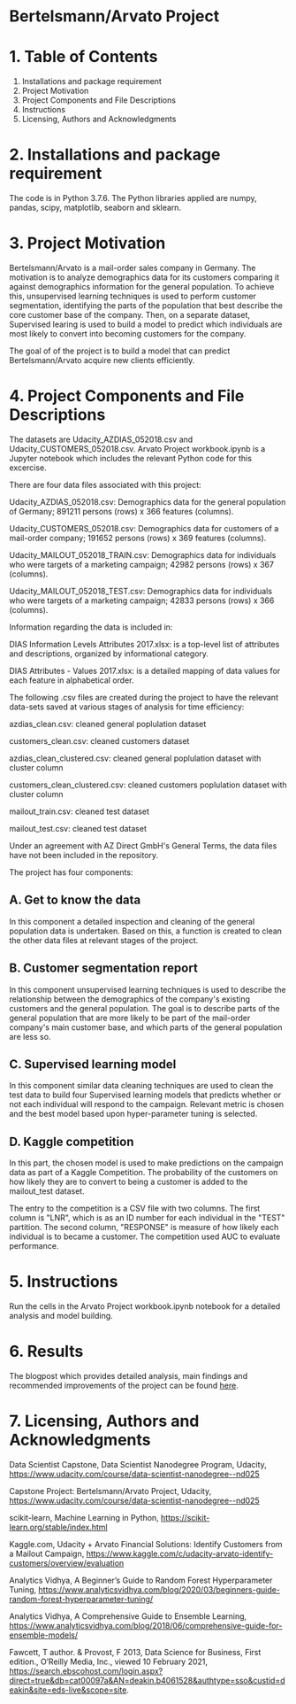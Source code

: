 # Bertelsmann/Arvato Project

# 1. Table of Contents

1. Installations and package requirement
2. Project Motivation
3. Project Components and File Descriptions
4. Instructions
5. Licensing, Authors and Acknowledgments

# 2. Installations and package requirement

The code is in Python 3.7.6. The Python libraries applied are numpy, pandas, scipy, matplotlib, seaborn and sklearn. 

# 3. Project Motivation

Bertelsmann/Arvato is a mail-order sales company in Germany. The motivation is to  analyze demographics data for its customers comparing it against demographics information for the general population. To achieve this, unsupervised learning techniques is used to perform customer segmentation, identifying the parts of the population that best describe the core customer base of the company. Then, on a separate dataset, Supervised learing is used to build a model to predict which individuals are most likely to convert into becoming customers for the company. 

The goal of of the project is to build a model that can predict Bertelsmann/Arvato acquire new clients efficiently.

# 4. Project Components and File Descriptions

The datasets are Udacity_AZDIAS_052018.csv and Udacity_CUSTOMERS_052018.csv. Arvato Project workbook.ipynb is a Jupyter notebook which includes the relevant Python code for this excercise. 

There are four data files associated with this project:

Udacity_AZDIAS_052018.csv: Demographics data for the general population of Germany; 891211 persons (rows) x 366 features (columns).

Udacity_CUSTOMERS_052018.csv: Demographics data for customers of a mail-order company; 191652 persons (rows) x 369 features (columns).

Udacity_MAILOUT_052018_TRAIN.csv: Demographics data for individuals who were targets of a marketing campaign; 42982 persons (rows) x 367 (columns).

Udacity_MAILOUT_052018_TEST.csv: Demographics data for individuals who were targets of a marketing campaign; 42833 persons (rows) x 366 (columns).

Information regarding the data is included in:

DIAS Information Levels Attributes 2017.xlsx: is a top-level list of attributes and descriptions, organized by informational category. 

DIAS Attributes - Values 2017.xlsx: is a detailed mapping of data values for each feature in alphabetical order.

The following .csv files are created during the project to have the relevant data-sets saved at various stages of analysis for time efficiency:

azdias_clean.csv: cleaned general poplulation dataset

customers_clean.csv: cleaned customers dataset

azdias_clean_clustered.csv: cleaned general poplulation dataset with cluster column

customers_clean_clustered.csv: cleaned customers poplulation dataset with cluster column

mailout_train.csv: cleaned test dataset 

mailout_test.csv: cleaned test dataset

Under an agreement with AZ Direct GmbH's General Terms, the data files have not been included in the repository.

The project has four components: 

## A. Get to know the data

In this component a detailed inspection and cleaning of the general population data is undertaken. Based on this, a function is created to clean the other data files at relevant stages of the project.

## B. Customer segmentation report 

In this component unsupervised learning techniques is used to describe the relationship between the demographics of the company's existing customers and the general population. The goal is to describe parts of the general population that are more likely to be part of the mail-order company's main customer base, and which parts of the general population are less so.

## C. Supervised learning model 

In this component similar data cleaning techniques are used to clean the test data to build four Supervised learning models that predicts whether or not each individual will respond to the campaign. Relevant metric is chosen and the best model based upon hyper-parameter tuning is selected.

## D. Kaggle competition 

In this part, the chosen model is used to make predictions on the campaign data as part of a Kaggle Competition. The probability of the customers on how likely they are to convert to being a customer is added to the mailout_test dataset.

The entry to the competition is a CSV file with two columns. The first column is "LNR", which is as an ID number for each individual in the "TEST" partition.
The second column, "RESPONSE" is measure of how likely each individual is to became a customer. The competition used AUC to evaluate performance. 

# 5. Instructions

Run the cells in the Arvato Project workbook.ipynb notebook for a detailed analysis and model building.

# 6. Results

The blogpost which provides detailed analysis, main findings and recommended improvements of the project can be found [here](https://prabhmit-chadha.medium.com/bertelsmann-arvato-customer-segmentation-and-supervised-learning-models-753571153a04).

# 7. Licensing, Authors and Acknowledgments

Data Scientist Capstone, Data Scientist Nanodegree Program, Udacity, https://www.udacity.com/course/data-scientist-nanodegree--nd025

Capstone Project: Bertelsmann/Arvato Project, Udacity, https://www.udacity.com/course/data-scientist-nanodegree--nd025

scikit-learn, Machine Learning in Python, https://scikit-learn.org/stable/index.html

Kaggle.com, Udacity + Arvato Financial Solutions: Identify Customers from a Mailout Campaign, https://www.kaggle.com/c/udacity-arvato-identify-customers/overview/evaluation

Analytics Vidhya, A Beginner’s Guide to Random Forest Hyperparameter Tuning, https://www.analyticsvidhya.com/blog/2020/03/beginners-guide-random-forest-hyperparameter-tuning/

Analytics Vidhya, A Comprehensive Guide to Ensemble Learning, https://www.analyticsvidhya.com/blog/2018/06/comprehensive-guide-for-ensemble-models/

Fawcett, T author. & Provost, F 2013, Data Science for Business, First edition., O’Reilly Media, Inc., viewed 10 February 2021, <https://search.ebscohost.com/login.aspx?direct=true&db=cat00097a&AN=deakin.b4061528&authtype=sso&custid=deakin&site=eds-live&scope=site>.
